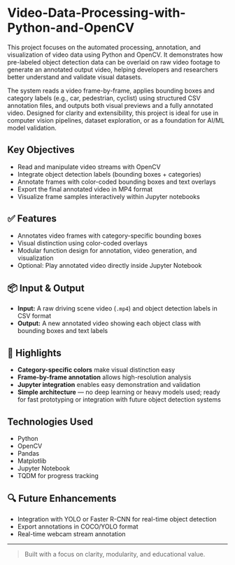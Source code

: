 # Video-Data-Processing-with-Python-and-OpenCV

This project focuses on the automated processing, annotation, and visualization of video data using Python and OpenCV. It demonstrates how pre-labeled object detection data can be overlaid on raw video footage to generate an annotated output video, helping developers and researchers better understand and validate visual datasets.

The system reads a video frame-by-frame, applies bounding boxes and category labels (e.g., car, pedestrian, cyclist) using structured CSV annotation files, and outputs both visual previews and a fully annotated video. Designed for clarity and extensibility, this project is ideal for use in computer vision pipelines, dataset exploration, or as a foundation for AI/ML model validation.

## Key Objectives

- Read and manipulate video streams with OpenCV  
- Integrate object detection labels (bounding boxes + categories)  
- Annotate frames with color-coded bounding boxes and text overlays  
- Export the final annotated video in MP4 format  
- Visualize frame samples interactively within Jupyter notebooks  

## ✅ Features

- Annotates video frames with category-specific bounding boxes  
- Visual distinction using color-coded overlays  
- Modular function design for annotation, video generation, and visualization  
- Optional: Play annotated video directly inside Jupyter Notebook  

## 📦 Input & Output

- **Input:** A raw driving scene video (`.mp4`) and object detection labels in CSV format  
- **Output:** A new annotated video showing each object class with bounding boxes and text labels  

## 🚀 Highlights

- **Category-specific colors** make visual distinction easy  
- **Frame-by-frame annotation** allows high-resolution analysis  
- **Jupyter integration** enables easy demonstration and validation  
- **Simple architecture** — no deep learning or heavy models used; ready for fast prototyping or integration with future object detection systems  

## Technologies Used

- Python  
- OpenCV  
- Pandas  
- Matplotlib  
- Jupyter Notebook  
- TQDM for progress tracking  

## 🔍 Future Enhancements

- Integration with YOLO or Faster R-CNN for real-time object detection  
- Export annotations in COCO/YOLO format  
- Real-time webcam stream annotation  

---

> Built with a focus on clarity, modularity, and educational value.
